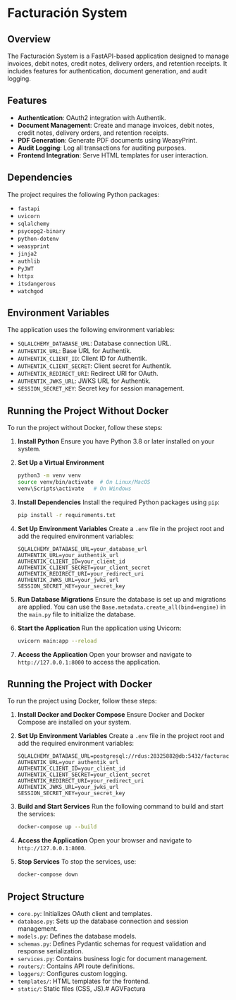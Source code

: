 # Facturación System

## Overview
The Facturación System is a FastAPI-based application designed to manage invoices, debit notes, credit notes, delivery orders, and retention receipts. It includes features for authentication, document generation, and audit logging.

## Features
- **Authentication**: OAuth2 integration with Authentik.
- **Document Management**: Create and manage invoices, debit notes, credit notes, delivery orders, and retention receipts.
- **PDF Generation**: Generate PDF documents using WeasyPrint.
- **Audit Logging**: Log all transactions for auditing purposes.
- **Frontend Integration**: Serve HTML templates for user interaction.

## Dependencies
The project requires the following Python packages:
- `fastapi`
- `uvicorn`
- `sqlalchemy`
- `psycopg2-binary`
- `python-dotenv`
- `weasyprint`
- `jinja2`
- `authlib`
- `PyJWT`
- `httpx`
- `itsdangerous`
- `watchgod`

## Environment Variables
The application uses the following environment variables:
- `SQLALCHEMY_DATABASE_URL`: Database connection URL.
- `AUTHENTIK_URL`: Base URL for Authentik.
- `AUTHENTIK_CLIENT_ID`: Client ID for Authentik.
- `AUTHENTIK_CLIENT_SECRET`: Client secret for Authentik.
- `AUTHENTIK_REDIRECT_URI`: Redirect URI for OAuth.
- `AUTHENTIK_JWKS_URL`: JWKS URL for Authentik.
- `SESSION_SECRET_KEY`: Secret key for session management.

## Running the Project Without Docker
To run the project without Docker, follow these steps:

1. **Install Python**
   Ensure you have Python 3.8 or later installed on your system.

2. **Set Up a Virtual Environment**
   ```bash
   python3 -m venv venv
   source venv/bin/activate  # On Linux/MacOS
   venv\Scripts\activate   # On Windows
   ```

3. **Install Dependencies**
   Install the required Python packages using `pip`:
   ```bash
   pip install -r requirements.txt
   ```

4. **Set Up Environment Variables**
   Create a `.env` file in the project root and add the required environment variables:
   ```env
   SQLALCHEMY_DATABASE_URL=your_database_url
   AUTHENTIK_URL=your_authentik_url
   AUTHENTIK_CLIENT_ID=your_client_id
   AUTHENTIK_CLIENT_SECRET=your_client_secret
   AUTHENTIK_REDIRECT_URI=your_redirect_uri
   AUTHENTIK_JWKS_URL=your_jwks_url
   SESSION_SECRET_KEY=your_secret_key
   ```

5. **Run Database Migrations**
   Ensure the database is set up and migrations are applied. You can use the `Base.metadata.create_all(bind=engine)` in the `main.py` file to initialize the database.

6. **Start the Application**
   Run the application using Uvicorn:
   ```bash
   uvicorn main:app --reload
   ```

7. **Access the Application**
   Open your browser and navigate to `http://127.0.0.1:8000` to access the application.

## Running the Project with Docker
To run the project using Docker, follow these steps:

1. **Install Docker and Docker Compose**
   Ensure Docker and Docker Compose are installed on your system.

2. **Set Up Environment Variables**
   Create a `.env` file in the project root and add the required environment variables:
   ```env
   SQLALCHEMY_DATABASE_URL=postgresql://rdus:28325882@db:5432/facturacion
   AUTHENTIK_URL=your_authentik_url
   AUTHENTIK_CLIENT_ID=your_client_id
   AUTHENTIK_CLIENT_SECRET=your_client_secret
   AUTHENTIK_REDIRECT_URI=your_redirect_uri
   AUTHENTIK_JWKS_URL=your_jwks_url
   SESSION_SECRET_KEY=your_secret_key
   ```

3. **Build and Start Services**
   Run the following command to build and start the services:
   ```bash
   docker-compose up --build
   ```

4. **Access the Application**
   Open your browser and navigate to `http://127.0.0.1:8000`.

5. **Stop Services**
   To stop the services, use:
   ```bash
   docker-compose down
   ```

## Project Structure
- `core.py`: Initializes OAuth client and templates.
- `database.py`: Sets up the database connection and session management.
- `models.py`: Defines the database models.
- `schemas.py`: Defines Pydantic schemas for request validation and response serialization.
- `services.py`: Contains business logic for document management.
- `routers/`: Contains API route definitions.
- `loggers/`: Configures custom logging.
- `templates/`: HTML templates for the frontend.
- `static/`: Static files (CSS, JS).#   A G V F a c t u r a  
 